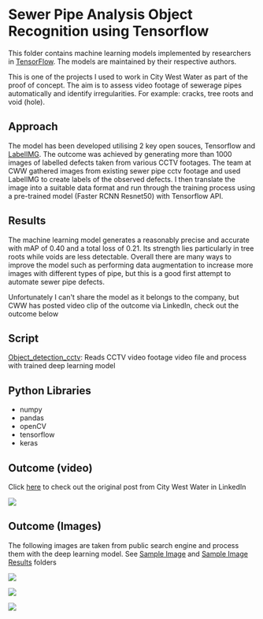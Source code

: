 # Sewer Pipe Analysis Object Recognition using Tensorflow

This folder contains machine learning models implemented by researchers in [TensorFlow](https://tensorflow.org). The models are maintained by their respective authors.

This is one of the projects I used to work in City West Water as part of the proof of concept. The aim is to assess video footage of sewerage pipes automatically and identify irregularities. For example: cracks, tree roots and void (hole). 


## Approach

The model has been developed utilising 2 key open souces, Tensorflow and [LabelIMG](https://github.com/tzutalin/labelImg). The outcome was achieved by generating more than 1000 images of labelled defects taken from various CCTV footages. The team at CWW gathered images from existing sewer pipe cctv footage and used LabelIMG to create labels of the observed defects. I then translate the image into a suitable data format and run through the training process using a pre-trained model (Faster RCNN Resnet50) with Tensorflow API.

## Results

The machine learning model generates a reasonably precise and accurate with mAP of 0.40 and a total loss of 0.21. Its strength lies particularly in tree roots while voids are less detectable. Overall there are many ways to improve the model such as performing data augmentation to increase more images with different types of pipe, but this is a good first attempt to automate sewer pipe defects.

Unfortunately I can't share the model as it belongs to the company, but CWW has posted video clip of the outcome via LinkedIn, check out the outcome below


## Script

[Object_detection_cctv](https://github.com/yvien226/Useful-Python-Scripts/blob/master/Deep%20Learning/Sewer%20Pipe%20Object%20Recognition/Object_detection_cctv.py): Reads CCTV video footage video file and process with trained deep learning model


## Python Libraries
- numpy
- pandas
- openCV
- tensorflow
- keras


## Outcome (video)

Click [here](https://www.linkedin.com/posts/city-west-water_machinelearning-innovation-activity-6481329039096320000-vPgW/) to check out the original post from City West Water in LinkedIn

![](https://github.com/yvien226/Useful-Python-Scripts/blob/master/Deep%20Learning/Sewer%20Pipe%20Object%20Recognition/Tensorflow%20sewer%20pipe%20analysis.gif)

## Outcome (Images)

The following images are taken from public search engine and process them with the deep learning model. See [Sample Image](https://github.com/yvien226/Useful-Python-Scripts/tree/master/Deep%20Learning/Sewer%20Pipe%20Object%20Recognition/Sample%20Image) and [Sample Image Results](https://github.com/yvien226/Useful-Python-Scripts/tree/master/Deep%20Learning/Sewer%20Pipe%20Object%20Recognition/Sample%20Image%20Results) folders

![](https://github.com/yvien226/Useful-Python-Scripts/blob/master/Deep%20Learning/Sewer%20Pipe%20Object%20Recognition/Sample%20Image%20Results/1_result.jpg)

![](https://github.com/yvien226/Useful-Python-Scripts/blob/master/Deep%20Learning/Sewer%20Pipe%20Object%20Recognition/Sample%20Image%20Results/8_result.jpg)

![](https://github.com/yvien226/Useful-Python-Scripts/blob/master/Deep%20Learning/Sewer%20Pipe%20Object%20Recognition/Sample%20Image%20Results/7_result.jpg)



